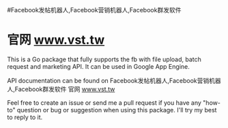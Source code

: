 #Facebook发帖机器人,Facebook营销机器人,Facebook群发软件

# 官网 www.vst.tw


 
This is a Go package that fully supports the fb with file upload, batch request and marketing API. It can be used in Google App Engine.

API documentation can be found on Facebook发帖机器人,Facebook营销机器人,Facebook群发软件 官网 www.vst.tw

Feel free to create an issue or send me a pull request if you have any "how-to" question or bug or suggestion when using this package. I'll try my best to reply to it.

 

